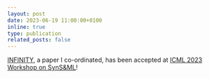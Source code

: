 ```yaml
---
layout: post
date: 2023-06-19 11:00:00+0100
inline: true
type: publication
related_posts: false
---
```


[INFINITY](https://arxiv.org/abs/2307.13538), a paper I co-ordinated, has been accepted at [ICML 2023 Workshop on SynS&ML](https://syns-ml.github.io/2023/)!

